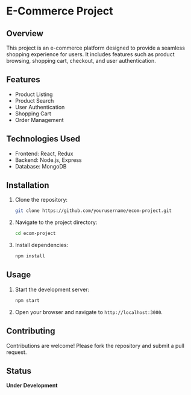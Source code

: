# E-Commerce Project

## Overview
This project is an e-commerce platform designed to provide a seamless shopping experience for users. It includes features such as product browsing, shopping cart, checkout, and user authentication.

## Features
- Product Listing
- Product Search
- User Authentication
- Shopping Cart
- Order Management

## Technologies Used
- Frontend: React, Redux
- Backend: Node.js, Express
- Database: MongoDB

## Installation
1. Clone the repository:
    ```sh
    git clone https://github.com/yourusername/ecom-project.git
    ```
2. Navigate to the project directory:
    ```sh
    cd ecom-project
    ```
3. Install dependencies:
    ```sh
    npm install
    ```

## Usage
1. Start the development server:
    ```sh
    npm start
    ```
2. Open your browser and navigate to `http://localhost:3000`.

## Contributing
Contributions are welcome! Please fork the repository and submit a pull request.

## Status
**Under Development**
